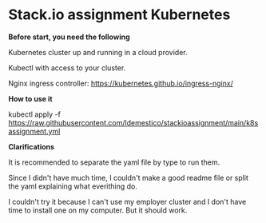 # Stack.io assignment Kubernetes

**Before start, you need the following**

  Kubernetes cluster up and running in a cloud provider.
  
  Kubectl with access to your cluster.
  
  Nginx ingress controller: https://kubernetes.github.io/ingress-nginx/ 


**How to use it**

  kubectl apply -f https://raw.githubusercontent.com/ldemestico/stackioassignment/main/k8sassignment.yml 
  
**Clarifications**

  It is recommended to separate the yaml file by type to run them.
  
  Since I didn't have much time, I couldn't make a good readme file or split the yaml explaining what everithing do.
  
  I couldn't try it because I can't use my employer cluster and I don't have time to install one on my computer. But it should work.
